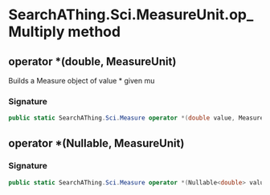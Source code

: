 # SearchAThing.Sci.MeasureUnit.op_Multiply method
## operator *(double, MeasureUnit)
Builds a Measure object of value * given mu

### Signature
```csharp
public static SearchAThing.Sci.Measure operator *(double value, MeasureUnit mu)
```
## operator *(Nullable<double>, MeasureUnit)
### Signature
```csharp
public static SearchAThing.Sci.Measure operator *(Nullable<double> value, MeasureUnit mu)
```
